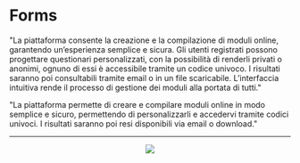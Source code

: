# Forms

"La piattaforma consente la creazione e la compilazione di moduli online, garantendo un’esperienza semplice e sicura. Gli utenti registrati possono progettare questionari personalizzati, con la possibilità di renderli privati o anonimi, ognuno di essi è accessibile tramite un codice univoco. I risultati saranno poi consultabili tramite email o in un file scaricabile. L’interfaccia intuitiva rende il processo di gestione dei moduli alla portata di tutti."

"La piattaforma permette di creare e compilare moduli online in modo semplice e sicuro, permettendo di personalizzarli e accedervi tramite codici univoci. I risultati saranno poi resi disponibili via email o download."

---

<p align="center">
  <img src="https://i.ibb.co/gMRCBVx/New-Project-1.png"/>
</p>
